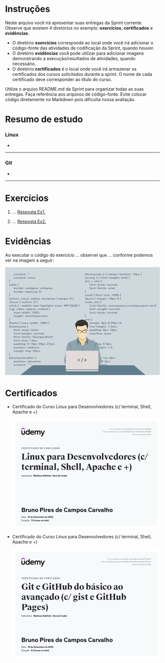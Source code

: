 # Instruções

Neste arquivo você irá apresentar suas entregas da Sprint corrente. Observe que existem 4 diretórios no exemplo: **exercícios**, **certificados** e **evidências**.

- O diretório **exercícios** corresponde ao local onde você irá adicionar o código-fonte das atividades de codificação da Sprint, quando houver.
- O diretório **evidências** você pode utilizar para adicionar imagens demonstrando a execução/resultados de atividades, quando necessário.
- O diretório **certificados** é o local onde você irá armazenar os certificados dos cursos solicitados durante a sprint. O nome de cada certificado deve corresponder ao título do curso.

Utilize o arquivo README.md da Sprint para organizar todas as suas entregas. Faça referência aos arquivos de código-fonte. Evite colocar código diretamente no Markdown pois dificulta nossa avaliação.

# Resumo de estudo

### Linux

-

---

### Git

-

---

# Exercícios

1. ...
   [Resposta Ex1.](exercicios/ex1.txt)

2. ...
   [Resposta Ex2.](exercicios/ex2.txt)

# Evidências

Ao executar o código do exercício ... observei que ... conforme podemos ver na imagem a seguir:

![Evidencia 1](evidencias/sample.webp)

# Certificados

- Certificado do Curso Linux para Desenvolvedores (c/ terminal, Shell, Apache e +)

  ![Linux para Desenvolvedores (c/ terminal, Shell, Apache e +)](certificados/UC-8c88cf99-3ac9-4978-9fdf-fdccbfff66b6.jpg)

- Certificado do Curso Linux para Desenvolvedores (c/ terminal, Shell, Apache e +)

  ![Git e GitHub do básico ao avançado (c/ gist e GitHub Pages)](certificados/UC-4bd5b72e-7bb3-4a65-afda-593e777640c9.jpg)
